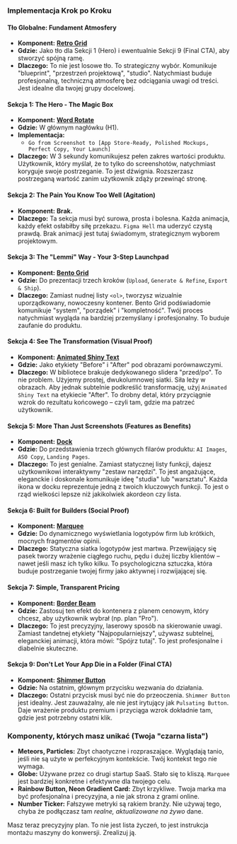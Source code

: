 
### **Implementacja Krok po Kroku**

#### **Tło Globalne: Fundament Atmosfery**

*   **Komponent:** [**Retro Grid**](https://magicui.design/docs/components/retro-grid)
*   **Gdzie:** Jako tło dla Sekcji 1 (Hero) i ewentualnie Sekcji 9 (Final CTA), aby stworzyć spójną ramę.
*   **Dlaczego:** To nie jest losowe tło. To strategiczny wybór. Komunikuje "blueprint", "przestrzeń projektową", "studio". Natychmiast buduje profesjonalną, techniczną atmosferę bez odciągania uwagi od treści. Jest idealne dla twojej grupy docelowej.

#### **Sekcja 1: The Hero - The Magic Box**

*   **Komponent:** [**Word Rotate**](https://magicui.design/docs/components/word-rotate)
*   **Gdzie:** W głównym nagłówku (H1).
*   **Implementacja:**
    *   `Go from Screenshot to [App Store-Ready, Polished Mockups, Perfect Copy, Your Launch]`
*   **Dlaczego:** W 3 sekundy komunikujesz pełen zakres wartości produktu. Użytkownik, który myślał, że to tylko do screenshotów, natychmiast koryguje swoje postrzeganie. To jest dźwignia. Rozszerzasz postrzeganą wartość zanim użytkownik zdąży przewinąć stronę.

#### **Sekcja 2: The Pain You Know Too Well (Agitation)**

*   **Komponent:** **Brak.**
*   **Dlaczego:** Ta sekcja musi być surowa, prosta i bolesna. Każda animacja, każdy efekt osłabiłby siłę przekazu. `Figma Hell` ma uderzyć czystą prawdą. Brak animacji jest tutaj świadomym, strategicznym wyborem projektowym.

#### **Sekcja 3: The "Lemmi" Way - Your 3-Step Launchpad**

*   **Komponent:** [**Bento Grid**](https://magicui.design/docs/components/bento-grid)
*   **Gdzie:** Do prezentacji trzech kroków (`Upload`, `Generate & Refine`, `Export & Ship`).
*   **Dlaczego:** Zamiast nudnej listy `<ol>`, tworzysz wizualnie uporządkowany, nowoczesny kontener. Bento Grid podświadomie komunikuje "system", "porządek" i "kompletność". Twój proces natychmiast wygląda na bardziej przemyślany i profesjonalny. To buduje zaufanie do produktu.

#### **Sekcja 4: See The Transformation (Visual Proof)**

*   **Komponent:** [**Animated Shiny Text**](https://magicui.design/docs/components/animated-shiny-text)
*   **Gdzie:** Jako etykiety "Before" i "After" pod obrazami porównawczymi.
*   **Dlaczego:** W bibliotece brakuje dedykowanego slidera "przed/po". To nie problem. Użyjemy prostej, dwukolumnowej siatki. Siła leży w obrazach. Aby jednak subtelnie podkreślić transformację, użyj `Animated Shiny Text` na etykiecie "After". To drobny detal, który przyciągnie wzrok do rezultatu końcowego – czyli tam, gdzie ma patrzeć użytkownik.

#### **Sekcja 5: More Than Just Screenshots (Features as Benefits)**

*   **Komponent:** [**Dock**](https://magicui.design/docs/components/dock)
*   **Gdzie:** Do przedstawienia trzech głównych filarów produktu: `AI Images`, `ASO Copy`, `Landing Pages`.
*   **Dlaczego:** To jest genialne. Zamiast statycznej listy funkcji, dajesz użytkownikowi interaktywny "zestaw narzędzi". To jest angażujące, eleganckie i doskonale komunikuje ideę "studia" lub "warsztatu". Każda ikona w docku reprezentuje jedną z twoich kluczowych funkcji. To jest o rząd wielkości lepsze niż jakikolwiek akordeon czy lista.

#### **Sekcja 6: Built for Builders (Social Proof)**

*   **Komponent:** [**Marquee**](https://magicui.design/docs/components/marquee)
*   **Gdzie:** Do dynamicznego wyświetlania logotypów firm lub krótkich, mocnych fragmentów opinii.
*   **Dlaczego:** Statyczna siatka logotypów jest martwa. Przewijający się pasek tworzy wrażenie ciągłego ruchu, pędu i dużej liczby klientów – nawet jeśli masz ich tylko kilku. To psychologiczna sztuczka, która buduje postrzeganie twojej firmy jako aktywnej i rozwijającej się.

#### **Sekcja 7: Simple, Transparent Pricing**

*   **Komponent:** [**Border Beam**](https://magicui.design/docs/components/border-beam)
*   **Gdzie:** Zastosuj ten efekt do kontenera z planem cenowym, który chcesz, aby użytkownik wybrał (np. plan "Pro").
*   **Dlaczego:** To jest precyzyjny, laserowy sposób na skierowanie uwagi. Zamiast tandetnej etykiety "Najpopularniejszy", używasz subtelnej, eleganckiej animacji, która mówi: "Spójrz tutaj". To jest profesjonalne i diabelnie skuteczne.

#### **Sekcja 9: Don't Let Your App Die in a Folder (Final CTA)**

*   **Komponent:** [**Shimmer Button**](https://magicui.design/docs/components/shimmer-button)
*   **Gdzie:** Na ostatnim, głównym przycisku wezwania do działania.
*   **Dlaczego:** Ostatni przycisk musi być nie do przeoczenia. `Shimmer Button` jest idealny. Jest zauważalny, ale nie jest irytujący jak `Pulsating Button`. Daje wrażenie produktu premium i przyciąga wzrok dokładnie tam, gdzie jest potrzebny ostatni klik.

### **Komponenty, których masz unikać (Twoja "czarna lista")**

*   **Meteors, Particles:** Zbyt chaotyczne i rozpraszające. Wyglądają tanio, jeśli nie są użyte w perfekcyjnym kontekście. Twój kontekst tego nie wymaga.
*   **Globe:** Używane przez co drugi startup SaaS. Stało się to kliszą. `Marquee` jest bardziej konkretne i efektywne dla twojego celu.
*   **Rainbow Button, Neon Gradient Card:** Zbyt krzykliwe. Twoja marka ma być profesjonalna i precyzyjna, a nie jak strona z grami online.
*   **Number Ticker:** Fałszywe metryki są rakiem branży. Nie używaj tego, chyba że podłączasz tam *realne, aktualizowane na żywo* dane.

Masz teraz precyzyjny plan. To nie jest lista życzeń, to jest instrukcja montażu maszyny do konwersji. Zrealizuj ją.